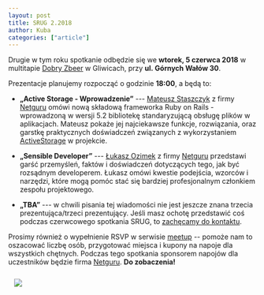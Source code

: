 ```yaml
---
layout: post
title: SRUG 2.2018
author: Kuba
categories: ["article"]
---
```


Drugie w tym roku spotkanie odbędzie się we **wtorek,
5&nbsp;czerwca&nbsp;2018** w multitapie [Dobry
Zbeer](https://www.facebook.com/DobryZbeer/) w Gliwicach, przy
**ul.&nbsp;Górnych&nbsp;Wałów&nbsp;30**.

Prezentacje planujemy rozpocząć o godzinie **18:00**, a będą to:

- **„Active Storage - Wprowadzenie”** --- [Mateusz Staszczyk](https://github.com/sleaz0id) z firmy [Netguru](https://www.netguru.co/) omówi nową składową frameworka Ruby on Rails - wprowadzoną w wersji 5.2 bibliotekę standaryzującą obsługę plików w aplikacjach. Mateusz pokaże jej najciekawsze funkcje, rozwiązania, oraz garstkę praktycznych doświadczeń związanych z wykorzystaniem [ActiveStorage](http://guides.rubyonrails.org/active_storage_overview.html) w projekcie.

- **„Sensible Developer”** --- [Łukasz Ozimek](https://github.com/ozimeu) z firmy [Netguru](https://www.netguru.co/) przedstawi garść przemyśleń, faktów i doświadczeń dotyczących tego, jak być rozsądnym developerem. Łukasz omówi kwestie podejścia, wzorców i narzędzi, które mogą pomóc stać się bardziej profesjonalnym członkiem zespołu projektowego.

- **„TBA”** --- w chwili pisania tej wiadomości nie jest jeszcze znana trzecia prezentująca/trzeci prezentujący. Jeśli masz ochotę przedstawić coś podczas czerwcowego spotkania SRUG, to [zachęcamy do kontaktu](mailto:spotkania@srug.pl).

Prosimy również o wypełnienie RSVP w serwisie
[meetup](https://www.meetup.com/srugpl/events/250935199/) -- pomoże
nam to oszacować liczbę osób, przygotować miejsca i kupony na napoje
dla wszystkich chętnych. Podczas tego spotkania sponsorem napojów dla
uczestników będzie firma [Netguru](https://www.netguru.co/). **Do
zobaczenia!**

<a href="https://maps.google.com/maps?hl=pl&geocode=&q=Gornych+Walow+30+Gliwice&ll=50.291779,18.672595&z=14" class="text-center" style="display: block; width: 100%; padding: 0.75rem;">
    <img src="https://maps.google.com/maps/api/staticmap?center=50.291779,18.672595&zoom=14&markers=color:red|label:A|50.2933503,18.6621612&size=680x400&sensor=false&scale=2" class="img-thumbnail">
</a>
